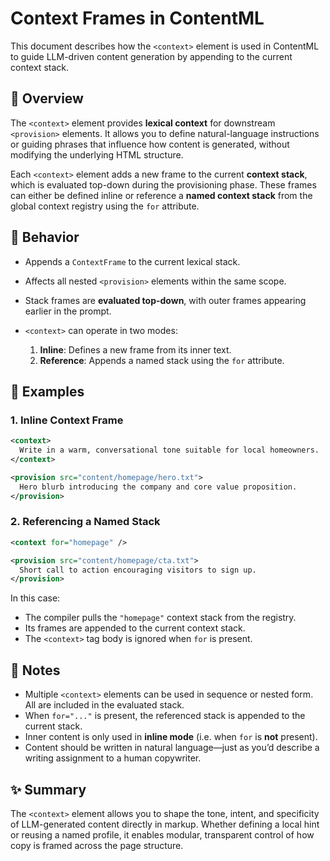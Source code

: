 # Context Frames in ContentML

This document describes how the `<context>` element is used in ContentML to guide LLM-driven content generation by appending to the current context stack.


## 📘 Overview

The `<context>` element provides **lexical context** for downstream `<provision>` elements. It allows you to define natural-language instructions or guiding phrases that influence how content is generated, without modifying the underlying HTML structure.

Each `<context>` element adds a new frame to the current **context stack**, which is evaluated top-down during the provisioning phase. These frames can either be defined inline or reference a **named context stack** from the global context registry using the `for` attribute.


## 🔧 Behavior

* Appends a `ContextFrame` to the current lexical stack.
* Affects all nested `<provision>` elements within the same scope.
* Stack frames are **evaluated top-down**, with outer frames appearing earlier in the prompt.
* `<context>` can operate in two modes:

  1. **Inline**: Defines a new frame from its inner text.
  2. **Reference**: Appends a named stack using the `for` attribute.


## 🧩 Examples

### 1. Inline Context Frame

```xml
<context>
  Write in a warm, conversational tone suitable for local homeowners.
</context>

<provision src="content/homepage/hero.txt">
  Hero blurb introducing the company and core value proposition.
</provision>
```

### 2. Referencing a Named Stack

```xml
<context for="homepage" />

<provision src="content/homepage/cta.txt">
  Short call to action encouraging visitors to sign up.
</provision>
```

In this case:

* The compiler pulls the `"homepage"` context stack from the registry.
* Its frames are appended to the current context stack.
* The `<context>` tag body is ignored when `for` is present.


## 🧠 Notes

* Multiple `<context>` elements can be used in sequence or nested form. All are included in the evaluated stack.
* When `for="..."` is present, the referenced stack is appended to the current stack.
* Inner content is only used in **inline mode** (i.e. when `for` is **not** present).
* Content should be written in natural language—just as you’d describe a writing assignment to a human copywriter.


## ✨ Summary

The `<context>` element allows you to shape the tone, intent, and specificity of LLM-generated content directly in markup. Whether defining a local hint or reusing a named profile, it enables modular, transparent control of how copy is framed across the page structure.
